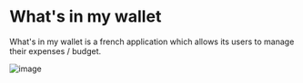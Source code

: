 # What's in my wallet

What's in my wallet is a french application which allows its users to manage their expenses / budget.

![image](https://user-images.githubusercontent.com/31795527/114316411-bb07f480-9b03-11eb-8197-131133ebf184.png)

